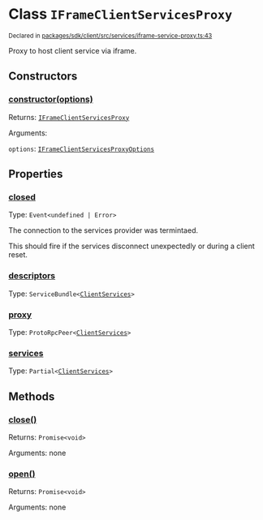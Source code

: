 # Class `IFrameClientServicesProxy`
<sub>Declared in [packages/sdk/client/src/services/iframe-service-proxy.ts:43](https://github.com/dxos/dxos/blob/235256b25/packages/sdk/client/src/services/iframe-service-proxy.ts#L43)</sub>


Proxy to host client service via iframe.

## Constructors
### [constructor(options)](https://github.com/dxos/dxos/blob/235256b25/packages/sdk/client/src/services/iframe-service-proxy.ts#L64)




Returns: <code>[IFrameClientServicesProxy](/api/@dxos/client/classes/IFrameClientServicesProxy)</code>

Arguments: 

`options`: <code>[IFrameClientServicesProxyOptions](/api/@dxos/client/types/IFrameClientServicesProxyOptions)</code>



## Properties
### [closed](https://github.com/dxos/dxos/blob/235256b25/packages/sdk/client/src/services/iframe-service-proxy.ts#L44)
Type: <code>Event&lt;undefined | Error&gt;</code>

The connection to the services provider was termintaed.

This should fire if the services disconnect unexpectedly or during a client reset.

### [descriptors](https://github.com/dxos/dxos/blob/235256b25/packages/sdk/client/src/services/iframe-service-proxy.ts#L128)
Type: <code>ServiceBundle&lt;[ClientServices](/api/@dxos/client/types/ClientServices)&gt;</code>



### [proxy](https://github.com/dxos/dxos/blob/235256b25/packages/sdk/client/src/services/iframe-service-proxy.ts#L124)
Type: <code>ProtoRpcPeer&lt;[ClientServices](/api/@dxos/client/types/ClientServices)&gt;</code>



### [services](https://github.com/dxos/dxos/blob/235256b25/packages/sdk/client/src/services/iframe-service-proxy.ts#L132)
Type: <code>Partial&lt;[ClientServices](/api/@dxos/client/types/ClientServices)&gt;</code>




## Methods
### [close()](https://github.com/dxos/dxos/blob/235256b25/packages/sdk/client/src/services/iframe-service-proxy.ts#L170)




Returns: <code>Promise&lt;void&gt;</code>

Arguments: none




### [open()](https://github.com/dxos/dxos/blob/235256b25/packages/sdk/client/src/services/iframe-service-proxy.ts#L136)




Returns: <code>Promise&lt;void&gt;</code>

Arguments: none




